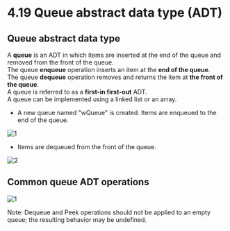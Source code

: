 # 4.19 Queue abstract data type (ADT)

## Queue abstract data type
A **queue** is an ADT in which items are inserted at the end of the queue and removed from the front of the queue.   
The queue **enqueue** operation inserts an item at the **end of the queue**.   
The queue **dequeue** operation removes and returns the item at **the front of the queue**.   
A queue is referred to as a **first-in first-out** ADT.   
A queue can be implemented using a linked list or an array.   

* A new queue named "wQueue" is created. Items are enqueued to the end of the queue.

![1](https://github.com/ijaejun1025/CIS223-Algorithms/assets/154036705/8fbf0769-6efc-44d5-8aa7-eb6571e9730b)

* Items are dequeued from the front of the queue.

![2](https://github.com/ijaejun1025/CIS223-Algorithms/assets/154036705/6d13b6df-f76a-4139-b2bd-1e3b5543a82a)

## Common queue ADT operations

![1](https://github.com/ijaejun1025/CIS223-Algorithms/assets/154036705/3850311f-b0ad-4b05-94cc-0ba3f7e9e846)

Note: Dequeue and Peek operations should not be applied to an empty queue; the resulting behavior may be undefined.
